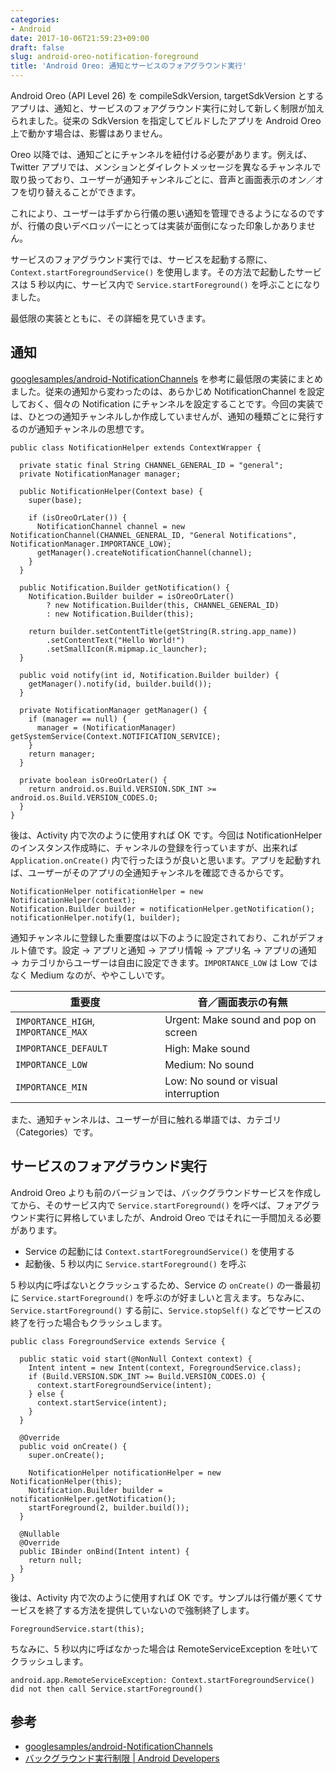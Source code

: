 ```yaml
---
categories:
- Android
date: 2017-10-06T21:59:23+09:00
draft: false
slug: android-oreo-notification-foreground
title: 'Android Oreo: 通知とサービスのフォアグラウンド実行'
---
```


Android Oreo (API Level 26) を compileSdkVersion, targetSdkVersion とするアプリは、通知と、サービスのフォアグラウンド実行に対して新しく制限が加えられました。従来の SdkVersion を指定してビルドしたアプリを Android Oreo 上で動かす場合は、影響はありません。

Oreo 以降では、通知ごとにチャンネルを紐付ける必要があります。例えば、Twitter アプリでは、メンションとダイレクトメッセージを異なるチャンネルで取り扱っており、ユーザーが通知チャンネルごとに、音声と画面表示のオン／オフを切り替えることができます。

これにより、ユーザーは手ずから行儀の悪い通知を管理できるようになるのですが、行儀の良いデベロッパーにとっては実装が面倒になった印象しかありません。

サービスのフォアグラウンド実行では、サービスを起動する際に、`Context.startForegroundService()` を使用します。その方法で起動したサービスは 5 秒以内に、サービス内で `Service.startForeground()` を呼ぶことになりました。

最低限の実装とともに、その詳細を見ていきます。

## 通知

[googlesamples/android-NotificationChannels](https://github.com/googlesamples/android-NotificationChannels) を参考に最低限の実装にまとめました。従来の通知から変わったのは、あらかじめ NotificationChannel を設定しておく、個々の Notification にチャンネルを設定することです。今回の実装では、ひとつの通知チャンネルしか作成していませんが、通知の種類ごとに発行するのが通知チャンネルの思想です。

```
public class NotificationHelper extends ContextWrapper {

  private static final String CHANNEL_GENERAL_ID = "general";
  private NotificationManager manager;

  public NotificationHelper(Context base) {
    super(base);

    if (isOreoOrLater()) {
      NotificationChannel channel = new NotificationChannel(CHANNEL_GENERAL_ID, "General Notifications", NotificationManager.IMPORTANCE_LOW);
      getManager().createNotificationChannel(channel);
    }
  }

  public Notification.Builder getNotification() {
    Notification.Builder builder = isOreoOrLater()
        ? new Notification.Builder(this, CHANNEL_GENERAL_ID)
        : new Notification.Builder(this);

    return builder.setContentTitle(getString(R.string.app_name))
        .setContentText("Hello World!")
        .setSmallIcon(R.mipmap.ic_launcher);
  }

  public void notify(int id, Notification.Builder builder) {
    getManager().notify(id, builder.build());
  }

  private NotificationManager getManager() {
    if (manager == null) {
      manager = (NotificationManager) getSystemService(Context.NOTIFICATION_SERVICE);
    }
    return manager;
  }

  private boolean isOreoOrLater() {
    return android.os.Build.VERSION.SDK_INT >= android.os.Build.VERSION_CODES.O;
  }
}
```

後は、Activity 内で次のように使用すれば OK です。今回は NotificationHelper のインスタンス作成時に、チャンネルの登録を行っていますが、出来れば `Application.onCreate()` 内で行ったほうが良いと思います。アプリを起動すれば、ユーザーがそのアプリの全通知チャンネルを確認できるからです。

```
NotificationHelper notificationHelper = new NotificationHelper(context);
Notification.Builder builder = notificationHelper.getNotification();
notificationHelper.notify(1, builder);
```

通知チャンネルに登録した重要度は以下のように設定されており、これがデフォルト値です。設定 → アプリと通知 → アプリ情報 → アプリ名 → アプリの通知 → カテゴリからユーザーは自由に設定できます。`IMPORTANCE_LOW` は Low ではなく Medium なのが、ややこしいです。

重要度 | 音／画面表示の有無
--- | ---
`IMPORTANCE_HIGH`, `IMPORTANCE_MAX` | Urgent: Make sound and pop on screen
`IMPORTANCE_DEFAULT` | High: Make sound
`IMPORTANCE_LOW` | Medium: No sound
`IMPORTANCE_MIN` | Low: No sound or visual interruption

また、通知チャンネルは、ユーザーが目に触れる単語では、カテゴリ（Categories）です。

## サービスのフォアグラウンド実行

Android Oreo よりも前のバージョンでは、バックグラウンドサービスを作成してから、そのサービス内で `Service.startForeground()` を呼べば、フォアグラウンド実行に昇格していましたが、Android Oreo ではそれに一手間加える必要があります。

- Service の起動には `Context.startForegroundService()` を使用する
- 起動後、5 秒以内に `Service.startForeground()` を呼ぶ

5 秒以内に呼ばないとクラッシュするため、Service の `onCreate()` の一番最初に `Service.startForeground()` を呼ぶのが好ましいと言えます。ちなみに、`Service.startForeground()` する前に、`Service.stopSelf()` などでサービスの終了を行った場合もクラッシュします。

```
public class ForegroundService extends Service {

  public static void start(@NonNull Context context) {
    Intent intent = new Intent(context, ForegroundService.class);
    if (Build.VERSION.SDK_INT >= Build.VERSION_CODES.O) {
      context.startForegroundService(intent);
    } else {
      context.startService(intent);
    }
  }

  @Override
  public void onCreate() {
    super.onCreate();

    NotificationHelper notificationHelper = new NotificationHelper(this);
    Notification.Builder builder = notificationHelper.getNotification();
    startForeground(2, builder.build());
  }

  @Nullable
  @Override
  public IBinder onBind(Intent intent) {
    return null;
  }
}
```

後は、Activity 内で次のように使用すれば OK です。サンプルは行儀が悪くてサービスを終了する方法を提供していないので強制終了します。

```
ForegroundService.start(this);
```

ちなみに、5 秒以内に呼ばなかった場合は RemoteServiceException を吐いてクラッシュします。

```
android.app.RemoteServiceException: Context.startForegroundService() did not then call Service.startForeground()
```

## 参考

- [googlesamples/android-NotificationChannels](https://github.com/googlesamples/android-NotificationChannels)
- [バックグラウンド実行制限 | Android Developers](https://developer.android.com/about/versions/oreo/background.html)
